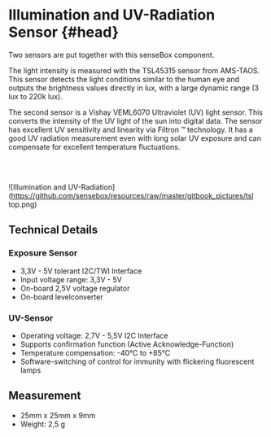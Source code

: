 # Illumination and UV-Radiation Sensor {#head}
<div class="description">

Two sensors are put together with this senseBox component.

The light intensity is measured with the TSL45315 sensor from AMS-TAOS. This sensor detects the light conditions similar to the human eye and outputs the brightness values directly in lux, with a large dynamic range (3 lux to 220k lux).

The second sensor is a Vishay VEML6070 Ultraviolet (UV) light sensor. This converts the intensity of the UV light of the sun into digital data. The sensor has excellent UV sensitivity and linearity via Filtron ™ technology. It has a good UV radiation measurement even with long solar UV exposure and can compensate for excellent temperature fluctuations.

</div>
<div class="line">
    <br>
    <br>
</div>

![Illumination and UV-Radiation](https://github.com/sensebox/resources/raw/master/gitbook_pictures/tsl top.png)

## Technical Details

### Exposure Sensor

* 3,3V - 5V tolerant I2C/TWI Interface
* Input voltage range: 3,3V - 5V
* On-board 2,5V voltage regulator
* On-board levelconverter

### UV-Sensor

* Operating voltage: 2,7V - 5,5V I2C Interface
* Supports confirmation function  (Active Acknowledge-Function)
* Temperature compensation: -40°C to +85°C
* Software-switching of control for immunity with flickering fluorescent lamps

## Measurement
* 25mm x 25mm x 9mm
* Weight: 2,5 g
